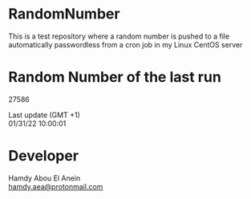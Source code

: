# RandomNumber    
This is a test repository where a random number is pushed to a file automatically passwordless from a cron job in my Linux CentOS server    
# Random Number of the last run   
27586
      
Last update (GMT +1)    
01/31/22 10:00:01
# Developer    
Hamdy Abou El Anein   
hamdy.aea@protonmail.com
